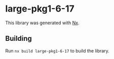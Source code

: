 # large-pkg1-6-17

This library was generated with [Nx](https://nx.dev).

## Building

Run `nx build large-pkg1-6-17` to build the library.
